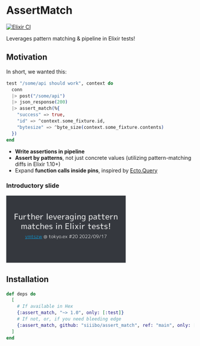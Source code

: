 # AssertMatch

[![Elixir CI](https://github.com/siiibo/assert_match/actions/workflows/build.yml/badge.svg?branch=main)](https://github.com/siiibo/assert_match/actions/workflows/build.yml)

Leverages pattern matching & pipeline in Elixir tests!

## Motivation

In short, we wanted this:

```elixir
test "/some/api should work", context do
  conn
  |> post("/some/api")
  |> json_response(200)
  |> assert_match(%{
    "success" => true,
    "id" => ^context.some_fixture.id,
    "bytesize" => ^byte_size(context.some_fixture.contents)
  })
end
```

* **Write assertions in pipeline**
* **Assert by patterns**, not just concrete values (utilizing pattern-matching diffs in Elixir 1.10+)
* Expand **function calls inside pins**, inspired by [Ecto.Query](https://hexdocs.pm/ecto/Ecto.Query.html#module-interpolation-and-casting)

### Introductory slide

<a href="https://docs.google.com/presentation/d/e/2PACX-1vRuIA2ocDafLRJUn6nWScZmOq6YwpqXba7x5RG72yzT3X7FB-JcET33QMGsBidHsAdbnVF9KYCOa00R/pub?start=false&loop=false&delayms=3000&slide=id.p"><img src="slide.png" alt="Further leveraging pattern matches in Elixir unit tests!" width="320"/></a>


## Installation

```elixir
def deps do
  [
    # If available in Hex
    {:assert_match, "~> 1.0", only: [:test]}
    # If not, or, if you need bleeding edge
    {:assert_match, github: "siiibo/assert_match", ref: "main", only: [:test]}
  ]
end
```
